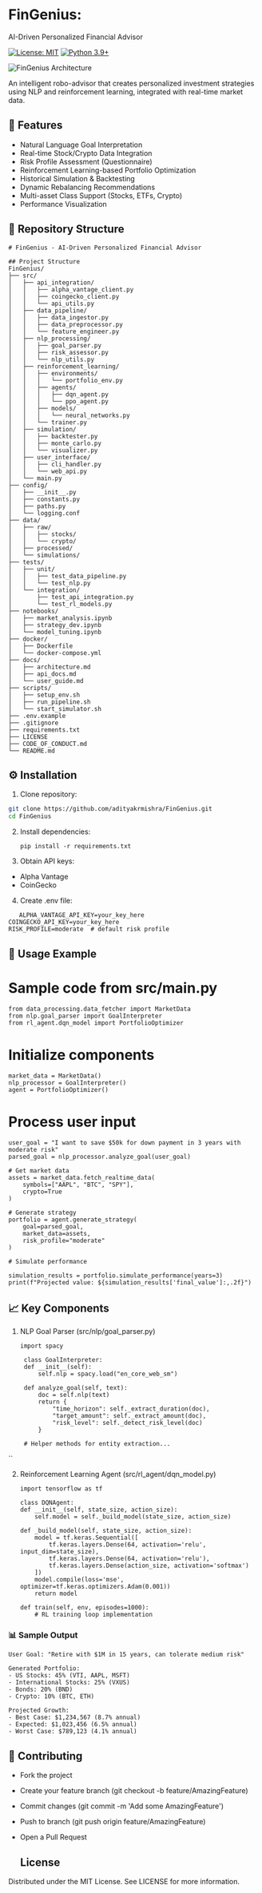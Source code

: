 # FinGenius: 
AI-Driven Personalized Financial Advisor

[![License: MIT](https://img.shields.io/badge/License-MIT-yellow.svg)](https://opensource.org/licenses/MIT)
[![Python 3.9+](https://img.shields.io/badge/python-3.9+-blue.svg)](https://www.python.org/downloads/)

![FinGenius Architecture](assets/fingenius_architecture.png)

An intelligent robo-advisor that creates personalized investment strategies using NLP and reinforcement learning, integrated with real-time market data.

## 🚀 Features
- Natural Language Goal Interpretation
- Real-time Stock/Crypto Data Integration
- Risk Profile Assessment (Questionnaire)
- Reinforcement Learning-based Portfolio Optimization
- Historical Simulation & Backtesting
- Dynamic Rebalancing Recommendations
- Multi-asset Class Support (Stocks, ETFs, Crypto)
- Performance Visualization

## 📂 Repository Structure
```
# FinGenius - AI-Driven Personalized Financial Advisor

## Project Structure
FinGenius/
├── src/
│   ├── api_integration/
│   │   ├── alpha_vantage_client.py
│   │   ├── coingecko_client.py
│   │   └── api_utils.py
│   ├── data_pipeline/
│   │   ├── data_ingestor.py
│   │   ├── data_preprocessor.py
│   │   └── feature_engineer.py
│   ├── nlp_processing/
│   │   ├── goal_parser.py
│   │   ├── risk_assessor.py
│   │   └── nlp_utils.py
│   ├── reinforcement_learning/
│   │   ├── environments/
│   │   │   └── portfolio_env.py
│   │   ├── agents/
│   │   │   ├── dqn_agent.py
│   │   │   └── ppo_agent.py
│   │   ├── models/
│   │   │   └── neural_networks.py
│   │   └── trainer.py
│   ├── simulation/
│   │   ├── backtester.py
│   │   ├── monte_carlo.py
│   │   └── visualizer.py
│   ├── user_interface/
│   │   ├── cli_handler.py
│   │   └── web_api.py
│   └── main.py
├── config/
│   ├── __init__.py
│   ├── constants.py
│   ├── paths.py
│   └── logging.conf
├── data/
│   ├── raw/
│   │   ├── stocks/
│   │   └── crypto/
│   ├── processed/
│   └── simulations/
├── tests/
│   ├── unit/
│   │   ├── test_data_pipeline.py
│   │   └── test_nlp.py
│   └── integration/
│       ├── test_api_integration.py
│       └── test_rl_models.py
├── notebooks/
│   ├── market_analysis.ipynb
│   ├── strategy_dev.ipynb
│   └── model_tuning.ipynb
├── docker/
│   ├── Dockerfile
│   └── docker-compose.yml
├── docs/
│   ├── architecture.md
│   ├── api_docs.md
│   └── user_guide.md
├── scripts/
│   ├── setup_env.sh
│   ├── run_pipeline.sh
│   └── start_simulator.sh
├── .env.example
├── .gitignore
├── requirements.txt
├── LICENSE
├── CODE_OF_CONDUCT.md
└── README.md
```


## ⚙️ Installation

1. Clone repository:
```bash
git clone https://github.com/adityakrmishra/FinGenius.git
cd FinGenius
```
2. Install dependencies:
   ```
   pip install -r requirements.txt
   
3. Obtain API keys:

- Alpha Vantage
- CoinGecko

4. Create .env file:
```
   ALPHA_VANTAGE_API_KEY=your_key_here
COINGECKO_API_KEY=your_key_here
RISK_PROFILE=moderate  # default risk profile
   ```

## 🧠 Usage Example


# Sample code from src/main.py
```
from data_processing.data_fetcher import MarketData
from nlp.goal_parser import GoalInterpreter
from rl_agent.dqn_model import PortfolioOptimizer
```
# Initialize components
```
market_data = MarketData()
nlp_processor = GoalInterpreter()
agent = PortfolioOptimizer()
```
# Process user input
```
user_goal = "I want to save $50k for down payment in 3 years with moderate risk"
parsed_goal = nlp_processor.analyze_goal(user_goal)

# Get market data
assets = market_data.fetch_realtime_data(
    symbols=["AAPL", "BTC", "SPY"], 
    crypto=True
)

# Generate strategy
portfolio = agent.generate_strategy(
    goal=parsed_goal,
    market_data=assets,
    risk_profile="moderate"
)

# Simulate performance

simulation_results = portfolio.simulate_performance(years=3)
print(f"Projected value: ${simulation_results['final_value']:,.2f}")
```

## 📈 Key Components
1. NLP Goal Parser (src/nlp/goal_parser.py)
   ```
   import spacy

    class GoalInterpreter:
    def __init__(self):
        self.nlp = spacy.load("en_core_web_sm")
        
    def analyze_goal(self, text):
        doc = self.nlp(text)
        return {
            "time_horizon": self._extract_duration(doc),
            "target_amount": self._extract_amount(doc),
            "risk_level": self._detect_risk_level(doc)
        }
    
    # Helper methods for entity extraction...
  ``

 2. Reinforcement Learning Agent (src/rl_agent/dqn_model.py)
    
    ```
    import tensorflow as tf

    class DQNAgent:
    def __init__(self, state_size, action_size):
        self.model = self._build_model(state_size, action_size)
    
    def _build_model(self, state_size, action_size):
        model = tf.keras.Sequential([
            tf.keras.layers.Dense(64, activation='relu', input_dim=state_size),
            tf.keras.layers.Dense(64, activation='relu'),
            tf.keras.layers.Dense(action_size, activation='softmax')
        ])
        model.compile(loss='mse', optimizer=tf.keras.optimizers.Adam(0.001))
        return model
    
    def train(self, env, episodes=1000):
        # RL training loop implementation

### 📊 Sample Output

```
User Goal: "Retire with $1M in 15 years, can tolerate medium risk"

Generated Portfolio:
- US Stocks: 45% (VTI, AAPL, MSFT)
- International Stocks: 25% (VXUS)
- Bonds: 20% (BND)
- Crypto: 10% (BTC, ETH)

Projected Growth:
- Best Case: $1,234,567 (8.7% annual)
- Expected: $1,023,456 (6.5% annual)
- Worst Case: $789,123 (4.1% annual)
```

## 🤝 Contributing
- Fork the project
- Create your feature branch (git checkout -b feature/AmazingFeature)
- Commit changes (git commit -m 'Add some AmazingFeature')
- Push to branch (git push origin feature/AmazingFeature)
- Open a Pull Request

  ## License
Distributed under the MIT License. See LICENSE for more information.

